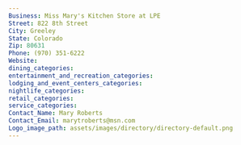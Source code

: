 ```yaml
---
Business: Miss Mary's Kitchen Store at LPE
Street: 822 8th Street
City: Greeley
State: Colorado
Zip: 80631
Phone: (970) 351-6222
Website: 
dining_categories: 
entertainment_and_recreation_categories: 
lodging_and_event_centers_categories: 
nightlife_categories: 
retail_categories: 
service_categories: 
Contact_Name: Mary Roberts
Contact_Email: marytroberts@msn.com
Logo_image_path: assets/images/directory/directory-default.png
---
```

